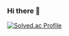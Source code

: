 ### Hi there 👋

[![Solved.ac
Profile](http://mazassumnida.wtf/api/v2/generate_badge?boj={toryhyun})](https://solved.ac/{toryhyun})

<!--
**toryhyun/toryhyun** is a ✨ _special_ ✨ repository because its `README.md` (this file) appears on your GitHub profile.

Here are some ideas to get you started:

- 🔭 I’m currently working on ...
- 🌱 I’m currently learning ...
- 👯 I’m looking to collaborate on ...
- 🤔 I’m looking for help with ...
- 💬 Ask me about ...
- 📫 How to reach me: ...
- 😄 Pronouns: ...
- ⚡ Fun fact: ...
-->
